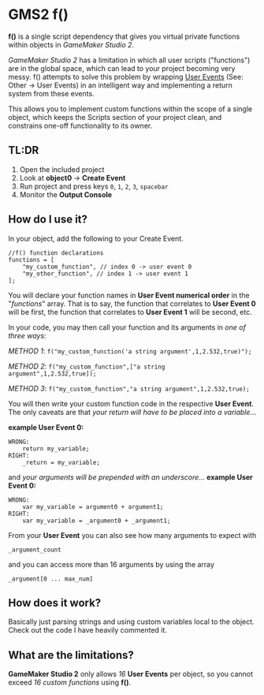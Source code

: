 # GMS2 f()

**f()** is a single script dependency that gives you virtual private functions within objects in *GameMaker Studio 2*.

*GameMaker Studio 2* has a limitation in which all user scripts ("functions") are in the global space, which can lead to your project becoming very messy.  f() attempts to solve this problem by wrapping [User Events](https://docs2.yoyogames.com/source/_build/2_interface/1_editors/events/index.html)  (See: Other -> User Events) in an intelligent way and implementing a return system from these events.

This allows you to implement custom functions within the scope of a single object, which keeps the Scripts section of your project clean, and constrains one-off functionality to its owner.

## TL:DR

 1. Open the included project
 2. Look at **object0** -> **Create Event**
 3. Run project and press keys `0`, `1`, `2`, `3`, `spacebar`
 4. Monitor the **Output Console**

## How do I use it?

In your object, add the following to your Create Event.

    //f() function declarations
    functions = [
        "my_custom_function", // index 0 -> user event 0
        "my_other_function", // index 1 -> user event 1
    ];

You will declare your function names in **User Event numerical order** in the "*functions*"
array.  That is to say, the function that correlates to **User Event 0** will be first,
the function that correlates to **User Event 1** will be second, etc.

In your code, you may then call your function and its arguments in *one of three ways*:

*METHOD 1*: `f("my_custom_function('a string argument',1,2.532,true)");`

*METHOD 2*: `f("my_custom_function",["a string argument",1,2.532,true]);`

*METHOD 3*: `f("my_custom_function","a string argument",1,2.532,true);`

You will then write your custom function code in the respective **User Event**. The only
caveats are that *your return will have to be placed into a variable*...

**example User Event 0:**

    WRONG:
        return my_variable;
    RIGHT:
        _return = my_variable;

and *your arguments will be prepended with an underscore*...
**example User Event 0:** 

    WRONG:
        var my_variable = argument0 + argument1;
    RIGHT:
        var my_variable = _argument0 + _argument1;

From your **User Event** you can also see how many arguments to expect with
    
    _argument_count
and you can access more than 16 arguments by using the array

    _argument[0 ... max_num]

## How does it work?

Basically just parsing strings and using custom variables local to the object.  Check out the code I have heavily commented it.

## What are the limitations?

**GameMaker Studio 2** only allows *16* **User Events** per object, so you cannot exceed *16 custom functions* using **f()**.
